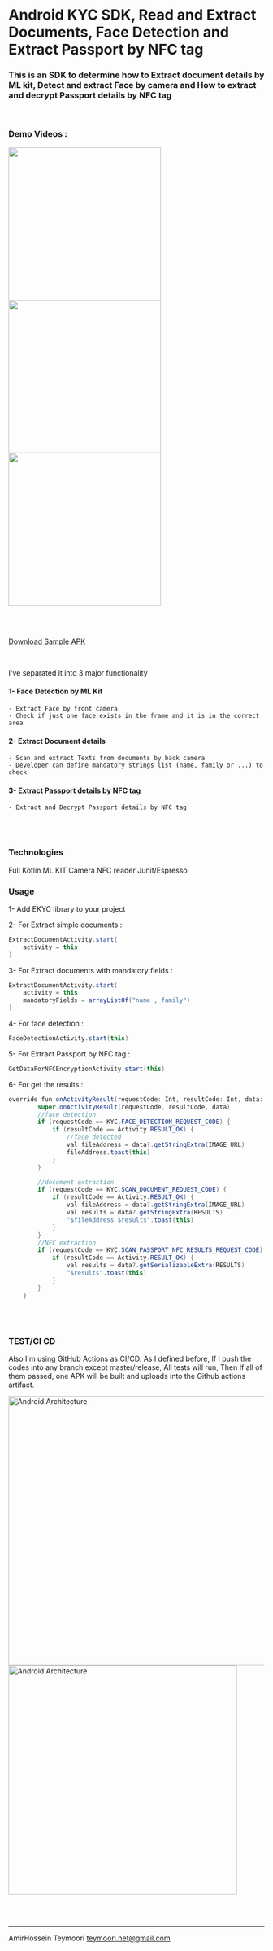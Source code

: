 
# Android KYC SDK, Read and Extract Documents, Face Detection and Extract Passport by NFC tag


### This is an SDK to determine how to Extract document details by ML kit, Detect and extract Face by camera and How to extract and decrypt Passport details by NFC tag
<br>

### ٰDemo Videos : 
[<img src="https://parkup.app/website/screens/youtube_face.png" width="300">](https://www.youtube.com/watch?v=SdR3FgrJIkY)
[<img src="https://parkup.app/website/screens/youtube_document.png" width="300">](https://www.youtube.com/watch?v=x1BGmbAZ-iw) 
[<img src="https://parkup.app/website/screens/youtube_nfc.png" width="300">](https://www.youtube.com/watch?v=fJuPQFidiXs) 

<br><br>

[Download Sample APK](https://parkup.app/website/screens/ekyc.apk)

<br>

I've separated it into 3 major functionality
#### 1- Face Detection by ML Kit
    - Extract Face by front camera
    - Check if just one face exists in the frame and it is in the correct area
#### 2- Extract Document details
    - Scan and extract Texts from documents by back camera
    - Developer can define mandatory strings list (name, family or ...) to check
#### 3- Extract Passport details by NFC tag
    - Extract and Decrypt Passport details by NFC tag
<br><br>

### Technologies
Full Kotlin
ML KIT
Camera
NFC reader
Junit/Espresso
 
 ### Usage
 1- Add EKYC library to your project
 
 2- For Extract simple documents :

```java
ExtractDocumentActivity.start(
    activity = this
)
```
 3- For Extract documents with mandatory fields :

```java
ExtractDocumentActivity.start(
    activity = this
    mandatoryFields = arrayListOf("name , family")
)
```
 4- For face detection :

```java
FaceDetectionActivity.start(this)
```
 5- For Extract Passport by NFC tag :

```java
GetDataForNFCEncryptionActivity.start(this)
```
 6- For get the results :

```java
override fun onActivityResult(requestCode: Int, resultCode: Int, data: Intent?) {
        super.onActivityResult(requestCode, resultCode, data)
        //face detection
        if (requestCode == KYC.FACE_DETECTION_REQUEST_CODE) {
            if (resultCode == Activity.RESULT_OK) {
                //face detected
                val fileAddress = data?.getStringExtra(IMAGE_URL)
                fileAddress.toast(this)
            }
        }

        //document extraction
        if (requestCode == KYC.SCAN_DOCUMENT_REQUEST_CODE) {
            if (resultCode == Activity.RESULT_OK) {
                val fileAddress = data?.getStringExtra(IMAGE_URL)
                val results = data?.getStringExtra(RESULTS)
                "$fileAddress $results".toast(this)
            }
        }
        //NFC extraction
        if (requestCode == KYC.SCAN_PASSPORT_NFC_RESULTS_REQUEST_CODE) {
            if (resultCode == Activity.RESULT_OK) {
                val results = data?.getSerializableExtra(RESULTS)
                "$results".toast(this)
            }
        }
    }
```
 
<br><br>
### TEST/CI CD
Also I'm using GitHub Actions as CI/CD. As I defined before, If I push the codes into any branch except master/release, All tests will run, Then If all of them passed, one APK will be built and uploads into the Github actions artifact.

<img src="https://parkup.app/website/screens/8.png" alt="Android Architecture " width=530 /> <img src="https://parkup.app/website/screens/9.png" alt="Android Architecture " width=450 />

<br><br>

----------------------------
AmirHossein Teymoori
teymoori.net@gmail.com
